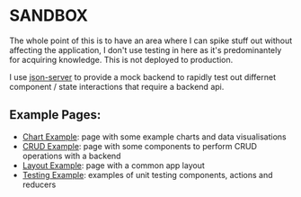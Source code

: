 # SANDBOX
The whole point of this is to have an area where I can spike stuff out without affecting the application, I don't use testing in here as it's predominantely for acquiring knowledge.  This is not deployed to production.

I use [json-server](https://github.com/typicode/json-server) to provide a mock backend to rapidly test out differnet component / state interactions that require a backend api.

## Example Pages:
- [Chart Example](chartExample): page with some example charts and data visualisations
- [CRUD Example](crudExample): page with some components to perform CRUD operations with a backend
- [Layout Example](layoutExample): page with a common app layout
- [Testing Example](testExample): examples of unit testing components, actions and reducers
